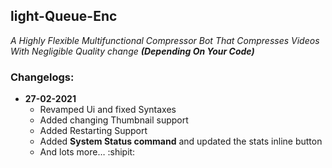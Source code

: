 ## light-Queue-Enc
_A Highly Flexible Multifunctional Compressor 
Bot That Compresses Videos With Negligible Quality change 
__(Depending On Your Code)___

### Changelogs:
- **27-02-2021**
  - Revamped Ui and fixed Syntaxes
  - Added changing Thumbnail support
  - Added Restarting Support 
  - Added __System Status command__ and updated the stats inline button
  - And lots more… :shipit:
